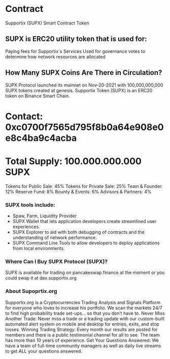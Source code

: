 # Contract
Supportix (SUPX) Smart Contract Token
## SUPX is ERC20 utility token that is used for:

Paying fees for Supportix`s Services
Used for governance votes to determine how network resources are allocated


## How Many SUPX Coins Are There in Circulation?

SUPX Protocol launched its mainnet on Nov-20-2021  with 100,000,000,000 SUPX tokens created at genesis. Supportix Token (SUPX) is an ERC20 token on Binance Smart Chain.

# Contact: 0xc0700f7565d795f8b0a64e908e0e8c4ba9c4acba

# Total Supply: 100.000.000.000 SUPX

Tokens for Public Sale: 45%
Tokens for Private Sale: 25%
Team & Founder: 12%
Reserve Fund: 8%
Bounty & Events: 6%
Advisors & Partners: 4%


### SUPX tools include: 

* Spaw, Farm, Liquidity Provider
* SUPX Wallet that lets application developers create streamlined user experiences. 
* SUPX Explorer to aid with both debugging of contracts and the understanding of network performance. 
* SUPX Command Line Tools to allow developers to deploy applications from local environments.


### Where Can I Buy SUPX Protocol (SUPX)?

SUPX is available for trading on pancakeswap.finance at the moment or you could swap it at dex.supportix.org

### About Supoprtix.org

Supportix.org is a Cryptocurrencies Trading Analysis and Signals Platform for everyone who loves to increase his portfolio. We scan the markets 24/7 to find high probability trade set-ups… so that you don’t have to. Never Miss Another Trade: Never miss a trade or a trading update with our custom-built automated alert system on mobile and desktop for entries, exits, and stop losses. Winning Trading Strategy: Every month our results are posted for members and there is a public testimonial channel for all to see. The team has more than 10 years of experience. Get Your Questions Answered: We have a team of full-time community managers as well as daily live streams to get ALL your questions answered.
